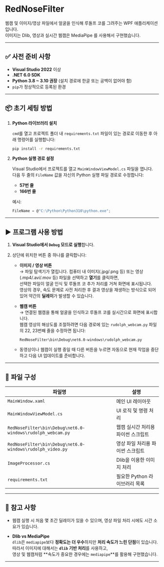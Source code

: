 # RedNoseFilter

웹캠 및 이미지/영상 파일에서 얼굴을 인식해 루돌프 코를 그려주는 WPF 애플리케이션입니다.  
이미지는 Dlib, 영상과 실시간 웹캠은 MediaPipe 를 사용해서 구현했습니다.  

---

## ✅ 사전 준비 사항

- **Visual Studio 2022** 이상
- **.NET 6.0 SDK**
- **Python 3.8 ~ 3.10 권장** (설치 경로에 한글 또는 공백이 없어야 함)
- `pip`가 정상적으로 등록된 환경

---

## 📦 초기 세팅 방법

1. **Python 라이브러리 설치**

   `cmd`를 열고 프로젝트 폴더 내 `requirements.txt` 파일이 있는 경로로 이동한 후 아래 명령어를 실행합니다:

   ```cmd
   pip install -r requirements.txt
   ```

2. **Python 실행 경로 설정**

   Visual Studio에서 프로젝트를 열고 `MainWindowViewModel.cs` 파일을 엽니다.  
   다음 두 줄의 `FileName` 값을 자신의 Python 실행 파일 경로로 수정합니다:

   - **57번 줄**
   - **166번 줄**

   예시:
   ```csharp
   FileName = @"C:\Python\Python310\python.exe";
   ```

---

## ▶️ 프로그램 사용 방법

1. **Visual Studio에서 `Debug` 모드로 실행**합니다.

2. 상단에 위치한 버튼 중 하나를 클릭합니다:

   - **이미지 / 영상 버튼**  
     → 파일 탐색기가 열립니다. 컴퓨터 내 이미지(.jpg/.png 등) 또는 영상(.mp4/.avi/.mov 등) 파일을 선택하고 **열기**를 클릭하면,  
     선택한 파일이 얼굴 인식 및 루돌프 코 추가 처리를 거쳐 화면에 표시됩니다.  
     영상의 경우, 속도 문제로 사전 처리한 후 결과 영상을 재생하는 방식으로 되어 있어 약간의 **딜레이**가 발생할 수 있습니다.

   - **웹캠 버튼**  
     → 연결된 웹캠을 통해 얼굴을 인식하고 루돌프 코를 실시간으로 화면에 표시합니다.  
     웹캠 영상의 해상도를 조절하려면 다음 경로에 있는 `rudolph_webcam.py` 파일의 22, 23번째 줄을 수정하면 됩니다:

     ```
     RedNoseFilter\bin\Debug\net6.0-windows\rudolph_webcam.py
     ```

   - 동영상이나 웹캠이 실행 중일 때 다른 버튼을 누르면 자동으로 현재 작업을 중단하고 다음 UI 업데이트를 준비합니다.

---

## 📁 파일 구성

| 파일명 | 설명 |
|--------|------|
| `MainWindow.xaml` | 메인 UI 레이아웃 |
| `MainWindowViewModel.cs` | UI 로직 및 명령 처리 |
| `RedNoseFilter\bin\Debug\net6.0-windows\rudolph_webcam.py` | 웹캠 실시간 처리용 파이썬 스크립트 |
| `RedNoseFilter\bin\Debug\net6.0-windows\rudolph_video.py` | 영상 파일 처리용 파이썬 스크립트 |
| `ImageProcessor.cs` | Dlib을 이용한 이미지 처리 |
| `requirements.txt` | 필요한 Python 라이브러리 목록 |

---

## 📌 참고 사항

- 웹캠 실행 시 처음 몇 초간 딜레이가 있을 수 있으며, 영상 파일 처리 시에도 시간 소요가 있습니다.

- **Dlib vs MediaPipe**  
  `dlib`은 `mediapipe`보다 **정확도는 더 우수**하지만 **처리 속도가 느린 단점**이 있습니다.  
  따라서 이미지에 대해서는 **`dlib` 기반 처리**를 사용하고,  
  영상 및 웹캠처럼 **속도가 중요한 경우에는 `mediapipe`**를 활용해 구현했습니다.

---
